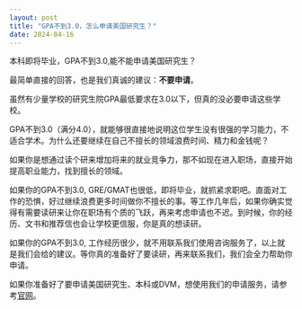 ```yaml
---
layout: post
title: "GPA不到3.0，怎么申请美国研究生？"
date: 2024-04-16
---
```


本科即将毕业，GPA不到3.0,能不能申请美国研究生？

最简单直接的回答，也是我们真诚的建议：**不要申请**。

虽然有少量学校的研究生院GPA最低要求在3.0以下，但真的没必要申请这些学校。

GPA不到3.0（满分4.0），就能够很直接地说明这位学生没有很强的学习能力，不适合学术。为什么还要继续在自己不擅长的领域浪费时间、精力和金钱呢？

如果你是想通过读个研来增加将来的就业竞争力，那不如现在进入职场，直接开始提高职业能力，找到擅长的领域。

如果你的GPA不到3.0, GRE/GMAT也很低，即将毕业，就抓紧求职吧。直面对工作的恐惧，好过继续浪费更多时间做你不擅长的事。等工作几年后，如果你确实觉得有需要读研来让你在职场有个质的飞跃，再来考虑申请也不迟。到时候，你的经历、文书和推荐信也会让学校更信服，你是真的想读研。

如果你的GPA不到3.0, 工作经历很少，就不用联系我们使用咨询服务了，以上就是我们会给的建议。等你真的准备好了要读研，再来联系我们，我们会全力帮助你申请。

如果你准备好了要申请美国研究生、本科或DVM，想使用我们的申请服务，请参考[官网](https://tessay.org/blog/2024/04/02/faq)。
